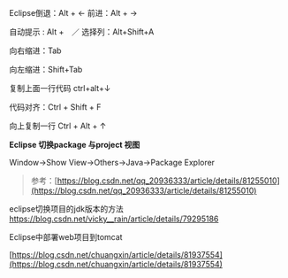 Eclipse倒退：Alt + ←
前进：Alt + →

自动提示 : Alt +　／
选择列：Alt+Shift+A

向右缩进：Tab

向左缩进：Shift+Tab

复制上面一行代码 ctrl+alt+↓

代码对齐：Ctrl + Shift + F

向上复制一行 Ctrl + Alt + ↑

**Eclipse 切换package 与project 视图**

Window→Show View→Others→Java→Package Explorer

> 参考：[https://blog.csdn.net/qq_20936333/article/details/81255010](https://blog.csdn.net/qq_20936333/article/details/81255010)

eclipse切换项目的jdk版本的方法
https://blog.csdn.net/vicky__rain/article/details/79295186

Eclipse中部署web项目到tomcat

[https://blog.csdn.net/chuangxin/article/details/81937554](https://blog.csdn.net/chuangxin/article/details/81937554)



